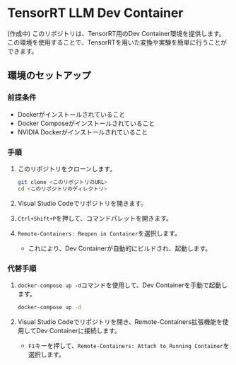 # TensorRT LLM Dev Container
(作成中)
このリポジトリは、TensorRT用のDev Container環境を提供します。この環境を使用することで、TensorRTを用いた変換や実験を簡単に行うことができます。

## 環境のセットアップ

### 前提条件

- Dockerがインストールされていること
- Docker Composeがインストールされていること
- NVIDIA Dockerがインストールされていること

### 手順

1. このリポジトリをクローンします。

    ```sh
    git clone <このリポジトリのURL>
    cd <このリポジトリのディレクトリ>
    ```

2. Visual Studio Codeでリポジトリを開きます。

3. `Ctrl+Shift+P`を押して、コマンドパレットを開きます。

4. `Remote-Containers: Reopen in Container`を選択します。

    - これにより、Dev Containerが自動的にビルドされ、起動します。

### 代替手順

1. `docker-compose up -d`コマンドを使用して、Dev Containerを手動で起動します。

    ```sh
    docker-compose up -d
    ```

2. Visual Studio Codeでリポジトリを開き、Remote-Containers拡張機能を使用してDev Containerに接続します。

    - `F1`キーを押して、`Remote-Containers: Attach to Running Container`を選択します。